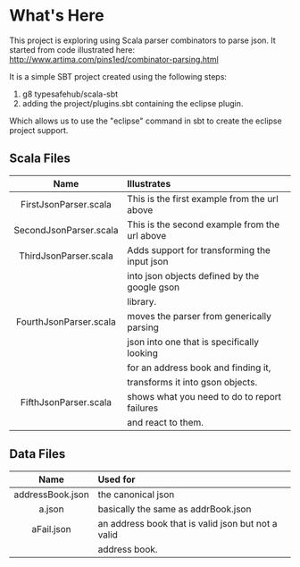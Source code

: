 What's Here
===========
This project is exploring using Scala parser combinators to parse
json. It started from code illustrated here: 
     http://www.artima.com/pins1ed/combinator-parsing.html

It is a simple SBT project created using the following steps:
  1. g8 typesafehub/scala-sbt
  2. adding the project/plugins.sbt containing the eclipse plugin. 

Which allows us to use the "eclipse" command in sbt to create the
eclipse project support. 

Scala Files
-----------

|         Name          | Illustrates                                 |
|:---------------------:|:--------------------------------------------|
|FirstJsonParser.scala  |This is the first example from the url above |
|SecondJsonParser.scala |This is the second example from the url above|
|ThirdJsonParser.scala  |Adds support for transforming the input json |
|                       |into json objects defined by the google gson |
|                       |library.                                     |
|FourthJsonParser.scala |moves the parser from generically parsing    |
|                       |json into one that is specifically looking   |
|                       |for an address book and finding it,          |
|                       |transforms it into gson objects.             |
|FifthJsonParser.scala  |shows what you need to do to report failures |
|                       |and react to them.                           |

Data Files
----------
|        Name     | Used for                                            |
|:---------------:|:----------------------------------------------------|
|addressBook.json | the canonical json                                  |
|a.json           | basically the same as addrBook.json                 |
|aFail.json       | an address book that is valid json but not a valid  |
|                 | address  book.                                      |


